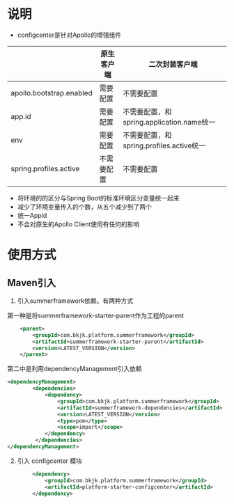 # 说明

* configcenter是针对Apollo的增强组件

|  | 原生客户端 | 二次封装客户端  |
|------ | ------ | ------ |
|apollo.bootstrap.enabled  | 需要配置| 不需要配置 |
|app.id  | 需要配置 | 不需要配置，和spring.application.name统一|
|env  | 需要配置 | 不需要配置，和spring.profiles.active统一 |
|spring.profiles.active  | 不需要配置 | 不需要配置 |


* 将环境的的区分与Spring Boot的标准环境区分变量统一起来
* 减少了环境变量传入的个数，从五个减少到了两个
* 统一AppId
* 不会对原生的Apollo Client使用有任何的影响

# 使用方式

## Maven引入

1. 引入summerframework依赖。有两种方式

第一种是将summerframework-starter-parent作为工程的parent
```xml
	<parent>
		<groupId>com.bkjk.platform.summerframework</groupId>
		<artifactId>summerframework-starter-parent</artifactId>
		<version>LATEST_VERSION</version>
	</parent>
```

第二中是利用dependencyManagement引入依赖

```xml
<dependencyManagement>
        <dependencies>
            <dependency>
                <groupId>com.bkjk.platform.summerframework</groupId>
                <artifactId>summerframework-dependencies</artifactId>
                <version>LATEST_VERSION</version>
                <type>pom</type>
                <scope>import</scope>
            </dependency>
         </dependencies>
</dependencyManagement>
```

2. 引入 configcenter 模块
```xml
		<dependency>
			<groupId>com.bkjk.platform.summerframework</groupId>
			<artifactId>platform-starter-configcenter</artifactId>
		</dependency>
```